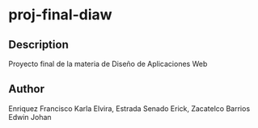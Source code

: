 # proj-final-diaw

## Description
Proyecto final de la materia de Diseño de Aplicaciones Web

## Author
Enriquez Francisco Karla Elvira, Estrada Senado Erick, Zacatelco Barrios Edwin Johan
